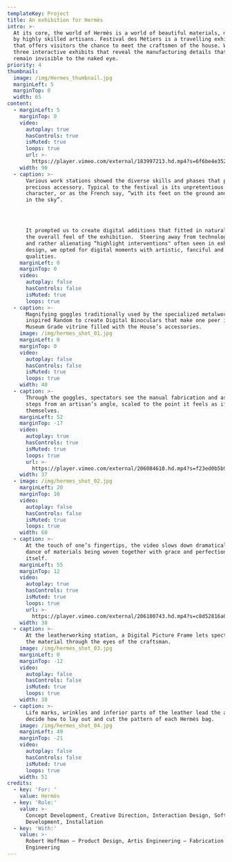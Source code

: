 ```yaml
---
templateKey: Project
title: An exhibition for Hermès
intro: >-
  At its core, the world of Hermès is a world of beautiful materials, mastered
  by highly skilled artisans. Festival des Métiers is a travelling exhibition
  that offers visitors the chance to meet the craftsmen of the house. We created
  three interactive exhibits that reveal the manufacturing details that normally
  remain invisible to the naked eye.
priority: 4
thumbnail:
  image: /img/Hermes_thumbnail.jpg
  marginLeft: 5
  marginTop: 0
  width: 65
content:
  - marginLeft: 5
    marginTop: 0
    video:
      autoplay: true
      hasControls: true
      isMuted: true
      loops: true
      url: >-
        https://player.vimeo.com/external/183997213.hd.mp4?s=6f6be4e352ae26aa0014e6f85b9f199ae723dad7&profile_id=119
    width: 90
  - caption: >-
      Various work stations showed the diverse skills and phases that precede a
      precious accessory. Typical to the festival is its unpretentious
      character, or as the French say, “with its feet on the ground and its head
      in the sky”.




      It prompted us to create digital additions that fitted in naturally with
      the overall feel of the exhibition.  Steering away from technology-minded
      and rather alienating “highlight interventions" often seen in exhibition
      design, we opted for digital moments with artistic, fanciful and didactic
      qualities.
    marginLeft: 0
    marginTop: 0
    video:
      autoplay: false
      hasControls: false
      isMuted: true
      loops: true
  - caption: >-
      Magnifying goggles traditionally used by the specialized metalworkers
      inspired Random to create Digital Binoculars that make one peer into a
      Museum Grade vitrine filled with the House’s accessories.
    image: /img/hermes_shot_01.jpg
    marginLeft: 0
    marginTop: 0
    video:
      autoplay: false
      hasControls: false
      isMuted: true
      loops: true
    width: 40
  - caption: >-
      Through the goggles, spectators see the manual fabrication and assembly
      steps from an artisan’s angle, scaled to the point it feels as if doing it
      themselves.
    marginLeft: 52
    marginTop: -17
    video:
      autoplay: true
      hasControls: true
      isMuted: true
      loops: true
      url: >-
        https://player.vimeo.com/external/206084610.hd.mp4?s=f23ed0b5b9800fbdfd0ce7ba7ddbad0a51b05cf1&profile_id=174
    width: 37
  - image: /img/hermes_shot_02.jpg
    marginLeft: 20
    marginTop: 10
    video:
      autoplay: false
      hasControls: false
      isMuted: true
      loops: true
    width: 60
  - caption: >-
      At the touch of one’s fingertips, the video slows down dramatically, and a
      dance of materials being woven together with grace and perfection unfolds
      itself.
    marginLeft: 55
    marginTop: 12
    video:
      autoplay: true
      hasControls: true
      isMuted: true
      loops: true
      url: >-
        https://player.vimeo.com/external/206100743.hd.mp4?s=c8d52816a0f6d2352864ecabb2b02947aeaa56f2&profile_id=119
    width: 38
  - caption: >-
      At the leatherworking station, a Digital Picture Frame lets spectators see
      the material through the eyes of the craftsman.
    image: /img/hermes_shot_03.jpg
    marginLeft: 0
    marginTop: -12
    video:
      autoplay: false
      hasControls: false
      isMuted: true
      loops: true
    width: 38
  - caption: >-
      Life marks, wrinkles and inferior parts of the leather lead the artisan to
      decide how to lay out and cut the pattern of each Hermès bag.
    image: /img/hermes_shot_04.jpg
    marginLeft: 49
    marginTop: -21
    video:
      autoplay: false
      hasControls: false
      isMuted: true
      loops: true
    width: 51
credits:
  - key: 'For: '
    value: Hermès
  - key: 'Role:'
    value: >-
      Concept Development, Creative Direction, Interaction Design, Software
      Development, Installation
  - key: 'With:'
    value: >-
      Robert Hoffman — Product Design, Artis Engineering — Fabrication and
      Engineering
---
```


